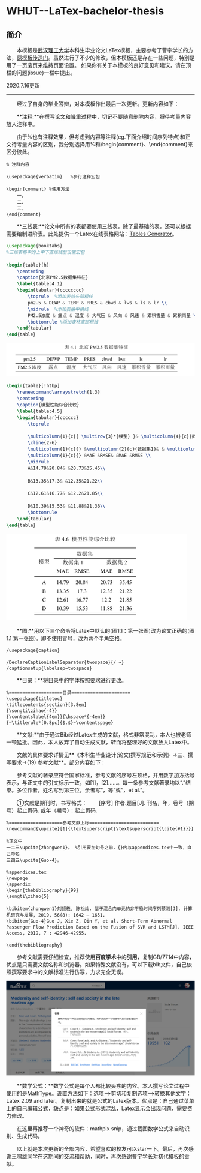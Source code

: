# WHUT--LaTex-bachelor-thesis

## 简介

&emsp;&emsp;本模板是[武汉理工大学](http://www.whut.edu.cn/)本科生毕业论文LaTex模板，主要参考了曹宇学长的方法，[原模板传送门](https://github.com/tsaoyu/WHUT-LaTeX-bachelor)。虽然进行了不少的修改，但本模板还是存在一些问题，特别是用了一页废页来维持页面设置。 如果你有关于本模板的良好意见和建议，请在顶栏的问题(issue)一栏中提出。



2020.7.16更新

***

&emsp;&emsp;经过了自身的毕业答辩，对本模板作出最后一次更新。更新内容如下：



&emsp;&emsp;**注释:**在撰写论文和降重过程中，切记不要随意删除内容，将待考量内容放入注释中。

&emsp;&emsp;由于%也有注释效果，但考虑到内容等注释(eg.下面介绍时间序列特点)和正文待考量内容的区别，我分别选择用%和\begin{comment}、\end{comment}来区分彼此。

```
% 注释内容

\usepackage{verbatim}	%多行注释宏包

\begin{comment}	%使用方法
	一、
	二、
	三、
\end{comment}
```



&emsp;&emsp;**三线表:**论文中所有的表都要使用三线表，除了最基础的表，还可以根据需要绘制进阶表。此处提供一个Latex在线表格网站：[Tables Generator](https://www.tablesgenerator.com/)。

```latex
\usepackage{booktabs}
%三线表格中的上中下直线线型设置宏包

\begin{table}[h]
	\centering
	\caption{北京PM2.5数据集特征}
	\label{table:4.1}
	\begin{tabular}{cccccccc}
		\toprule  %添加表格头部粗线
		pm2.5 & DEWP & TEMP & PRES & cbwd & lws & ls & lr \\
		\midrule  %添加表格中横线
		PM2.5浓度 & 露点 & 温度 & 大气压 & 风向 & 风速 & 累积雪量 & 累积雨量 \\
		\bottomrule %添加表格底部粗线
	\end{tabular}
\end{table}
```

![table1](README_figure\table1.png)

```latex
\begin{table}[!htbp]
	\renewcommand\arraystretch{1.3}
	\centering
	\caption{模型性能综合比较}
	\label{table:4.5}
	\begin{tabular}{cccccc}
		\toprule
		
		\multicolumn{1}{c}{ \multirow{3}*{模型} }& \multicolumn{4}{c}{数据集} \\
		\cline{2-6}
		\multicolumn{1}{c}{} &\multicolumn{2}{c}{数据集1}& & \multicolumn{2}{c}{数据集2}\\
		\multicolumn{1}{c}{} &MAE &RMSE& &MAE &RMSE \\
		\midrule  
		A&14.79&20.84& &20.73&35.45\\
		
		B&13.35&17.3& &12.35&21.22\\
			
		C&12.61&16.77& &12.2&21.85\\
			
		D&10.39&15.53& &11.88&21.36\\
		\bottomrule
	\end{tabular}
\end{table}
```

![table2](README_figure\table2.png)



&emsp;&emsp;**图:**用以下三个命令将Latex中默认的(图1.1：第一张图)改为论文正确的(图1.1  第一张图)。即不使用冒号，改为两个半角空格。

```
/usepackage{caption}

/DeclareCaptionLabelSeparator{twospace}{/ ~}
/captionsetup{labelsep=twospace}
```



&emsp;&emsp;**目录：**将目录中的字体按照要求进行更改。

```
%====================目录======================
\usepackage{titletoc}
\titlecontents{section}[3.8em]
{\songti\zihao{-4}}
{\contentslabel{4em}}{\hspace*{-4em}}
{~\titlerule*[0.8pc]{$.$}~\contentspage}
```



&emsp;&emsp;**文献:**由于通过Bib经过Latex生成的文献，格式非常混乱，本人也被老师一顿猛批。因此，本人放弃了自动生成文献，转而将整理好的文献放入Latex中。

&emsp;&emsp;文献的具体要求详情见**《本科生毕业设计(论文)撰写规范和示例》->三、撰写要求->(19) 参考文献**。部分内容如下：

&emsp;&emsp;参考文献的著录应符合国家标准，参考文献的序号左顶格，并用数字加方括号表示，与正文中的引文标示一致，如[1]，[2]……。每一条参考文献著录均以“.”结束。多位作者，姓名写到第三位，余者写“，等”或“，et al.”。 

&emsp;&emsp;①文献是期刊时，书写格式： 
&emsp;&emsp;[序号]  作者.题目[J].  刊名，年，卷号（期号）起止页码.  或年（期号）：起止页码. 

```
%====================参考文献上标==========================
\newcommand{\upcite}[1]{\textsuperscript{\textsuperscript{\cite{#1}}}}

%正文中
一二三\upcite{zhongwen1}。 %引用要在句号之前，{}内与appendices.tex中一致，自己命名
三四五\upcite{Guo-4}。

%appendices.tex
\newpage
\appendix
\begin{thebibliography}{99}
\songti\zihao{5}

\bibitem{zhongwen1}刘颉羲, 陈松灿. 基于混合门单元的非平稳时间序列预测[J]. 计算机研究与发展, 2019, 56(8): 1642 – 1651.
\bibitem{Guo-4}Guo J, Xie Z, Qin Y, et al. Short-Term Abnormal Passenger Flow Prediction Based on the Fusion of SVR and LSTM[J]. IEEE Access, 2019, 7 : 42946–42955. 

\end{thebibliography}
```

&emsp;&emsp;参考文献需要仔细检查，推荐使用**百度学术**中的**引用**，复制GB/7714中内容，优点是只需要文献名称和浏览器。如果特殊文献没有，可以下载bib文件，自己依照撰写要求中的文献标准进行仿写，力求完全无误。

![bibliography](README_figure\bibliography.png)



&emsp;&emsp;**数学公式：**数学公式是每个人都比较头疼的内容。本人撰写论文过程中使用的是MathType。设置方法如下：选项——>剪切和复制选项——>转换其他文字：Latex 2.09 and later。复制出来的就是公式的Latex版本。优点是：自己通过菜单上的自己编辑公式，缺点是：如果公式形式混乱，Latex显示会出现问题，需要费力修改。

&emsp;&emsp;在这里再推荐一个神奇的软件：mathpix snip，通过截图数学公式来自动识别、生成代码。



&emsp;&emsp;以上就是本次更新的全部内容，希望喜欢的校友可以star一下。最后，再次感谢王啸雄同学在这期间的交流和帮助，同时，再次感谢曹宇学长对初代模板的贡献。